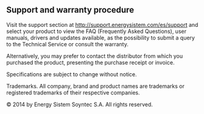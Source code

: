 ## Support and warranty procedure

Visit the support section at http://support.energysistem.com/es/support and select your product to view the FAQ (Frequently Asked Questions), user manuals, drivers and updates available, as the possibility to submit a query to the Technical Service or consult the warranty. 

Alternatively, you may prefer to contact the distributor from which you purchased the product, presenting the purchase receipt or invoice.

Specifications are subject to change without notice.

Trademarks. All company, brand and product names are trademarks or registered trademarks of their respective companies.

© 2014 by Energy Sistem Soyntec S.A. All rights reserved.
